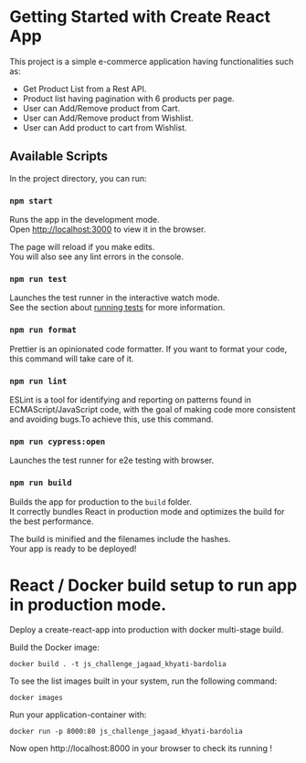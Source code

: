 # Getting Started with Create React App

This project is a simple e-commerce application having functionalities such as:

- Get Product List from a Rest API.
- Product list having pagination with 6 products per page.
- User can Add/Remove product from Cart.
- User can Add/Remove product from Wishlist.
- User can Add product to cart from Wishlist.

## Available Scripts

In the project directory, you can run:

### `npm start`

Runs the app in the development mode.\
Open [http://localhost:3000](http://localhost:3000) to view it in the browser.

The page will reload if you make edits.\
You will also see any lint errors in the console.

### `npm run test`

Launches the test runner in the interactive watch mode.\
See the section about [running tests](https://facebook.github.io/create-react-app/docs/running-tests) for more information.

### `npm run format`

Prettier is an opinionated code formatter. If you want to format your code, this command will take care of it.

### `npm run lint`

ESLint is a tool for identifying and reporting on patterns found in ECMAScript/JavaScript code, with the goal of making code more consistent and avoiding bugs.To achieve this, use this command.

### `npm run cypress:open`

Launches the test runner for e2e testing with browser.

### `npm run build`

Builds the app for production to the `build` folder.\
It correctly bundles React in production mode and optimizes the build for the best performance.

The build is minified and the filenames include the hashes.\
Your app is ready to be deployed!

# React / Docker build setup to run app in production mode.

Deploy a create-react-app into production with docker multi-stage build.

Build the Docker image:

```
docker build . -t js_challenge_jagaad_khyati-bardolia
```
To see the list images built in your system, run the following command:

```
docker images
```

Run your application-container with:

```
docker run -p 8000:80 js_challenge_jagaad_khyati-bardolia
```

Now open http://localhost:8000 in your browser to check its running !
